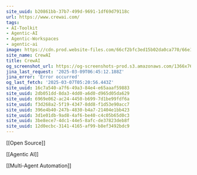 ```yaml
---
site_uuid: b20861bb-37b7-499d-9691-1df69d79118c
url: https://www.crewai.com/
tags:
- AI-Toolkit
- Agentic-AI
- Agentic-Workspaces
- agentic-ai
image: https://cdn.prod.website-files.com/66cf2bfc3ed15b02da0ca770/66e1e4bddb9f194838194eb2_256x256.png
site_name: CrewAI
title: CrewAI
og_screenshot_url: https://og-screenshots-prod.s3.amazonaws.com/1366x768/80/false/2d1c25882762ee1d7d08262b260f4f6a6e73efb92255dd5c23f50d9f9c5bcd84.jpeg
jina_last_request: '2025-03-09T06:45:12.188Z'
jina_error: 'Error occurred'
og_last_fetch: '2025-03-07T05:20:56.443Z'
site_uuid: 16c7a540-a7f6-49a3-84e4-e65aaaf59883
site_uuid: 2db051dd-8da3-4dd0-a6d0-d965d05da629
site_uuid: 6969e062-ac24-4450-b699-7d1be99fdf6a
site_uuid: f3d268a2-5f19-4347-8dd8-f1d53e90acc7
site_uuid: 396e4b40-247b-4830-b4a7-21404e1bb423
site_uuid: 3d1e01db-9ad8-4af6-be40-c4c05b65d0c3
site_uuid: 3be8ece7-4dc1-44e5-8afc-de37823deb8f
site_uuid: 12d0ecbc-3141-4165-af99-b8ef3492bdc9
---
```

[[Open Source]]

[[Agentic AI]]

[[Multi-Agent Automation]]




